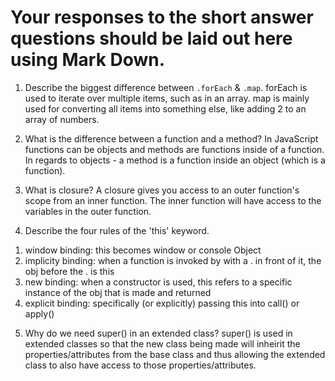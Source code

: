 # Your responses to the short answer questions should be laid out here using Mark Down.
1. Describe the biggest difference between `.forEach` & `.map`.
forEach is used to iterate over multiple items, such as in an array.
map is mainly used for converting all items into something else, like adding 2 to an array of numbers.

2. What is the difference between a function and a method?
In JavaScript functions can be objects and methods are functions inside of a function. In regards to objects - a method is a function inside an object (which is a function).

3. What is closure?
A closure gives you access to an outer function's scope from an inner function. The inner function will have access to the variables in the outer function.

4. Describe the four rules of the 'this' keyword.
1) window binding: this becomes window or console Object
2) implicity binding: when a function is invoked by with a . in front of it, the obj before the . is this
3) new binding: when a constructor is used, this refers to a specific instance of the obj that is made and returned
4) explicit binding: specifically (or explicitly) passing this into call() or apply()

5. Why do we need super() in an extended class?
super() is used in extended classes so that the new class being made will inheirit the properties/attributes from the base class
and thus allowing the extended class to also have access to those properties/attributes.
